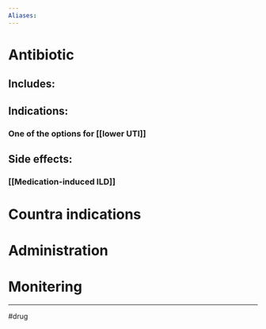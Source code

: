 ```yaml
---
Aliases:
---
```

# Antibiotic
## Includes:
## Indications:
### One of the options for [[lower UTI]]
## Side effects:
### [[Medication-induced ILD]]
# Countra indications
# Administration 
# Monitering 

---
#drug 